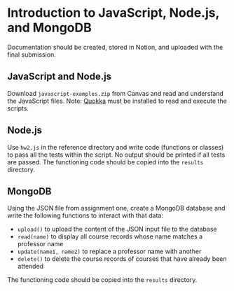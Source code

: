 # Introduction to JavaScript, Node.js, and MongoDB

Documentation should be created, stored in Notion, and uploaded with the final submission.

## JavaScript and Node.js

Download `javascript-examples.zip` from Canvas and read and understand the JavaScript files. 
Note: [Quokka](https://quokkajs.com/) must be installed to read and execute the scripts.

## Node.js

Use `hw2.js` in the reference directory and write code (functions or classes) to pass all the tests within the script. 
No output should be printed if all tests are passed. The functioning code should be copied into the `results` directory.

## MongoDB

Using the JSON file from assignment one, create a MongoDB database and write the following functions to interact with 
that data:

- `upload()` to upload the content of the JSON input file to the database
- `read(name)` to display all course records whose name matches a professor name
- `update(name1, name2)` to replace a professor name with another
- `delete()` to delete the course records of courses that have already been attended

The functioning code should be copied into the `results` directory.
